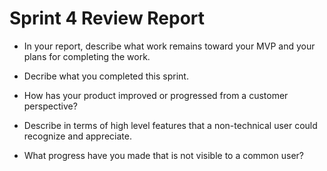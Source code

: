 # Sprint 4 Review Report

- In your report, describe what work remains toward your MVP and your plans for completing the work.
  
- Decribe what you completed this sprint.
  
- How has your product improved or progressed from a customer perspective?
  
- Describe in terms of high level features that a non-technical user could recognize and appreciate.
  
- What progress have you made that is not visible to a common user?
